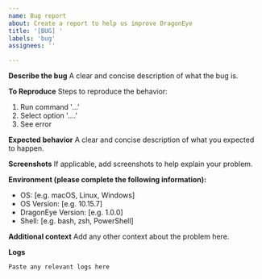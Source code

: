```yaml
---
name: Bug report
about: Create a report to help us improve DragonEye
title: '[BUG] '
labels: 'bug'
assignees: ''

---
```


**Describe the bug**
A clear and concise description of what the bug is.

**To Reproduce**
Steps to reproduce the behavior:
1. Run command '...'
2. Select option '....'
3. See error

**Expected behavior**
A clear and concise description of what you expected to happen.

**Screenshots**
If applicable, add screenshots to help explain your problem.

**Environment (please complete the following information):**
 - OS: [e.g. macOS, Linux, Windows]
 - OS Version: [e.g. 10.15.7]
 - DragonEye Version: [e.g. 1.0.0]
 - Shell: [e.g. bash, zsh, PowerShell]

**Additional context**
Add any other context about the problem here.

**Logs**
```
Paste any relevant logs here
``` 